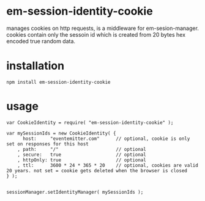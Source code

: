 # em-session-identity-cookie

manages cookies on http requests, is a middleware for em-sesion-manager. cookies contain only the sessoin id which is created from 20 bytes hex encoded true random data.

# installation

	npm install em-session-identity-cookie

# usage

	var CookieIdentity = require( "em-session-identity-cookie" );

	var mySessionIds = new CookieIdentity( {
		  host: 	"eventemitter.com"  	// optional, cookie is only set on responses for this host
		, path: 	"/" 					// optional
		, secure: 	true					// optional
		, httpOnly: true					// optional
		, ttl: 		3600 * 24 * 365 * 20 	// optional, cookies are valid 20 years. not set = cookie gets deleted when the browser is closed
	} );


	sessionManager.setIdentityManager( mySessionIds );